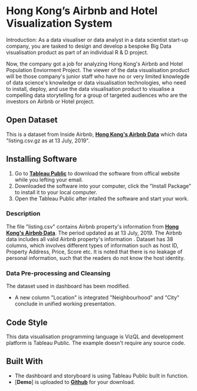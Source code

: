 # Hong Kong’s Airbnb and Hotel Visualization System

Introduction: As a data visualiser or data analyst in a data scientist start-up company, you are tasked to design and develop a bespoke  Big Data visualisation product as part of an individual R & D project.

Now, the company got a job for analyzing Hong Kong's Airbnb and Hotel Population Enviorment Project.
The viewer of the data visualisation product will be those company's junior staff who have no or very limited knowlegde of data science's knowledge or data visualisation technologies, who need to install, deploy, and use the data visualisation product to visualise a compelling data storytelling for a group of targeted audiences who are the investors on Airbnb or Hotel project.

## Open Dataset
This is a dataset from Inside Airbnb, [**Hong Kong's Airbnb Data**](http://insideairbnb.com/get-the-data.html) which data "listing.csv.gz as at 13 July, 2019".

## Installing Software
1. Go to [**Tableau Public**](https://public.tableau.com/en-us/s/) to download the software from offical website while you lefting your email.
2. Downloaded the software into your computer, click the "Install Package" to install it to your local computer.
3. Open the Tableau Public after intalled the software and start your work.

### Description
The file "listing.csv" contains Airbnb property's information from [**Hong Kong's Airbnb Data**](http://insideairbnb.com/get-the-data.html). 
The period updated as at 13 July, 2019. The Airbnb data includes all valid Airbnb property's information . 
Dataset has 38 columns, which involves different types of information such as host ID, Property Address, Price, Score etc. 
It is noted that there is no leakage of personal information, such that the readers do not know the host identity. 

### Data Pre-processing and Cleansing
The dataset used in dashboard has been modified.

* A new column "Location" is integrated "Neighbourhood" and "City" conclude in unified working presentation.

## Code Style 
This data visualisation programming language is VizQL and development platform is Tableau Public. The example doesn't require any source code.

## Built With
* The dashboard and storyboard is using Tableau Public built in function. 
* [**Demo**] is uploaded to [**Github**](https://github.com/ConCon324/CETM25-Data-Visualization/blob/master/CETM25%20Data%20Visualization%20Assignment_20190923.twbx) for your download.  
